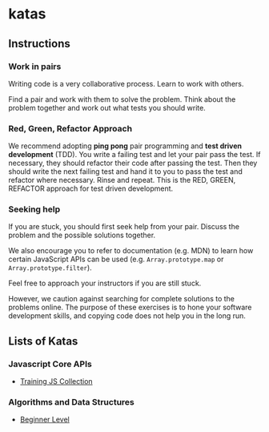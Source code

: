 # katas

## Instructions

### Work in pairs

Writing code is a very collaborative process. Learn to work with others. 

Find a pair and work with them to solve the problem. Think about the problem together and work out what tests you should write. 

### Red, Green, Refactor Approach

We recommend adopting <b>ping pong</b> pair programming and <b>test driven development</b> (TDD). You write a failing test and let your pair pass the test. If necessary, they should refactor their code after passing the test. Then they should write the next failing test and hand it to you to pass the test and refactor where necessary. Rinse and repeat. This is the RED, GREEN, REFACTOR approach for test driven development.

### Seeking help

If you are stuck, you should first seek help from your pair. Discuss the problem and the possible solutions together. 

We also encourage you to refer to documentation (e.g. MDN) to learn how certain JavaScript APIs can be used (e.g. `Array.prototype.map` or `Array.prototype.filter`). 

Feel free to approach your instructors if you are still stuck.

However, we caution against searching for complete solutions to the problems online. The purpose of these exercises is to hone your software development skills, and copying code does not help you in the long run. 

## Lists of Katas

### Javascript Core APIs
- [Training JS Collection](https://www.codewars.com/collections/training-js-1)
### Algorithms and Data Structures
- [Beginner Level](algo-data-struct-beginner.md)